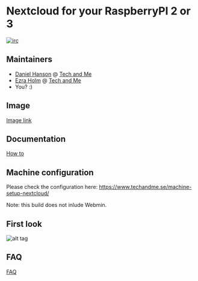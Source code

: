 # Nextcloud for your RaspberryPI 2 or 3

[![irc](https://img.shields.io/badge/irc%20channel-%23techandme%20on%20freenode-blue.svg)](https://webchat.freenode.net/?channels=techandme)

## Maintainers
* [Daniel Hanson](https://github.com/enoch85) @ [Tech and Me](https://www.techandme.se)
* [Ezra Holm](https://github.com/ezraholm50) @ [Tech and Me](https://www.techandme.se)
* You? :)


## Image
[Image link](https://cloud.techandme.se/s/uMwUovc0iPn9DcA)

## Documentation
[How to](https://github.com/ezraholm50/NextBerry/wiki)

## Machine configuration
Please check the configuration here: https://www.techandme.se/machine-setup-nextcloud/

Note: this build does not inlude Webmin.

## First look
![alt tag](https://raw.githubusercontent.com/nextcloud/screenshots/master/vm/first-look.jpg)

## FAQ
[FAQ](https://github.com/ezraholm50/NextBerry/wiki/FAQ)
